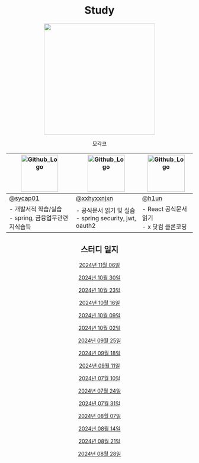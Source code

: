 <div align="center">
 
  # Study
 
<img width="300px" height="300px" src="https://github.com/user-attachments/assets/a83c6d10-ce1f-4294-9519-1db4f336294f"/>
 
모각코
 
 |<img src="https://github.com/MRSND/study/assets/43220356/c3ba9fc4-4970-4ad1-9eef-05d4fea55043" width="100px" height="100px" title="Github_Logo"/>|<img src="https://github.com/MRSND/study/assets/43220356/ffd80c82-ccf1-469a-b233-a43a3bcb74af" width="100px" height="100px" title="Github_Logo"/>|<img src="https://github.com/MRSND/study/assets/43220356/dd123f9c-b4ac-44b2-b6fe-834ebe58463b" width="100px" height="100px" title="Github_Logo"/>|
|-----------|-------------|----------------------------------------|
| [@sycap01](https://github.com/sycap01) | [@xxhyxxnjxn](https://github.com/xxhyxxnjxn) | [@h1un](https://github.com/h1un)|
| - 개발서적 학습/실습<br/> - spring, 금융업무관련 지식습득   | - 공식문서 읽기 및 실습<br/>    - spring security, jwt, oauth2          | - React 공식문서 읽기<br/> - x 닷컴 클론코딩 |
 
## 스터디 일지
[2024년 11월 06일](https://github.com/MRSND/study/wiki/2024%E2%80%9011%E2%80%9006)

[2024년 10월 30일](https://github.com/MRSND/study/wiki/2024%E2%80%9010%E2%80%9030)

[2024년 10월 23일](https://github.com/MRSND/study/wiki/2024%E2%80%9010%E2%80%9023)

[2024년 10월 16일](https://github.com/MRSND/study/wiki/2024%E2%80%9010%E2%80%9016)

[2024년 10월 09일](https://github.com/MRSND/study/wiki/2024%E2%80%9010%E2%80%9009)

[2024년 10월 02일](https://github.com/MRSND/study/wiki/2024%E2%80%9010%E2%80%9002)

[2024년 09월 25일](https://github.com/MRSND/study/wiki/2024%E2%80%9009%E2%80%9025)

[2024년 09월 18일](https://github.com/MRSND/study/wiki/2024%E2%80%9009%E2%80%9018)

[2024년 09월 11일](https://github.com/MRSND/study/wiki/2024%E2%80%9009%E2%80%9011)

 
 [2024년 07월 10일](https://github.com/MRSND/study/wiki/2024%E2%80%9007%E2%80%9010)
 
 [2024년 07월 24일](https://github.com/MRSND/study/wiki/2024%E2%80%9007%E2%80%9024)
 
 [2024년 07월 31일](https://github.com/MRSND/study/wiki/2024%E2%80%9007%E2%80%9031)

 [2024년 08월 07일](https://github.com/MRSND/study/wiki/2024%E2%80%9008%E2%80%9028)

 [2024년 08월 14일](https://github.com/MRSND/study/wiki/2024%E2%80%9008%E2%80%9028)

 [2024년 08월 21일](https://github.com/MRSND/study/wiki/2024%E2%80%9008%E2%80%9028)
 
 [2024년 08월 28일](https://github.com/MRSND/study/wiki/2024%E2%80%9008%E2%80%9028)
